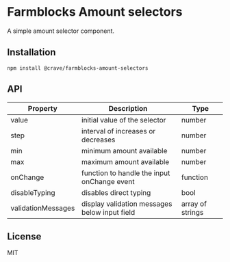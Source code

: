# Farmblocks Amount selectors

A simple amount selector component.

## Installation

```
npm install @crave/farmblocks-amount-selectors
```

## API

| Property | Description | Type |
|----------|-------------|------|
| value | initial value of the selector | number |
| step | interval of increases or decreases | number |
| min | minimum amount available | number |
| max | maximum amount available | number |
| onChange | function to handle the input onChange event | function |
| disableTyping | disables direct typing | bool |
| validationMessages | display validation messages below input field | array of strings |

## License

MIT
